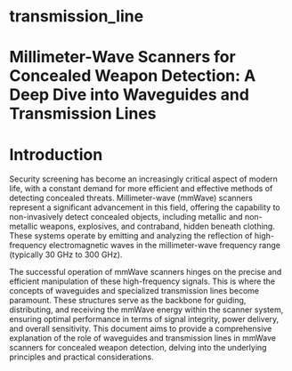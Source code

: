 # transmission_line
# Millimeter-Wave Scanners for Concealed Weapon Detection: A Deep Dive into Waveguides and Transmission Lines
# Introduction
Security screening has become an increasingly critical aspect of modern life, with a constant demand for more efficient and effective methods of detecting concealed threats. Millimeter-wave (mmWave) scanners represent a significant advancement in this field, offering the capability to non-invasively detect concealed objects, including metallic and non-metallic weapons, explosives, and contraband, hidden beneath clothing. These systems operate by emitting and analyzing the reflection of high-frequency electromagnetic waves in the millimeter-wave frequency range (typically 30 GHz to 300 GHz).

The successful operation of mmWave scanners hinges on the precise and efficient manipulation of these high-frequency signals. This is where the concepts of waveguides and specialized transmission lines become paramount. These structures serve as the backbone for guiding, distributing, and receiving the mmWave energy within the scanner system, ensuring optimal performance in terms of signal integrity, power delivery, and overall sensitivity. This document aims to provide a comprehensive explanation of the role of waveguides and transmission lines in mmWave scanners for concealed weapon detection, delving into the underlying principles and practical considerations.
